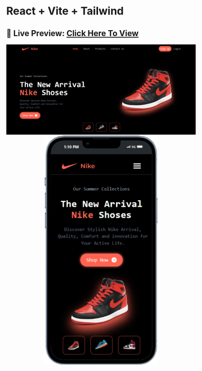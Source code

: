 # React + Vite + Tailwind  

## 🔗 Live Preview: [Click Here To View](https://nike-website-clone-v3.vercel.app/)

<img src="/src/Assets/Nike Website.png" />

<div align="center">
  <img src="/src/Assets/Nike Website Mobile.png" width="300px" />
</div>

